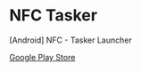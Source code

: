 # NFC Tasker
[Android] NFC - Tasker Launcher


[Google Play Store](https://play.google.com/store/apps/details?id=net.ruinnel.nfc.tasker)
